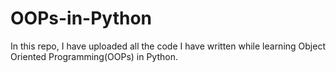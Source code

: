 # OOPs-in-Python

In this repo, I have uploaded all the code I have written while learning Object Oriented Programming(OOPs) in Python.
